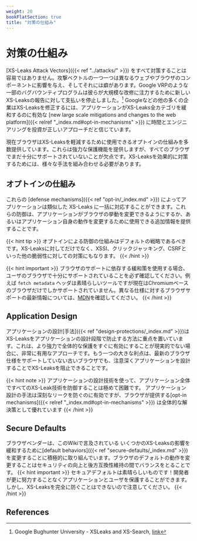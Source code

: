 ```yaml
---
weight: 20
bookFlatSection: true
title: "対策の仕組み"
---
```


# 対策の仕組み

[XS-Leaks Attack Vectors]({{< ref "../attacks/" >}}) をすべて対策することは容易ではありません。攻撃ベクトルの一つ一つは異なるウェブやブラウザのコンポーネントに影響を与え、そしてそれには癖があります。Google VRPのような一部のバグバウンティプログラムは彼らが大規模な改修に注力するために新しいXS-Leaksの報告に対して支払いを停止しました。[^1] Googleなどの他の多くの企業はXS-Leaksを修正するには、アプリケーションがXS-Leaks全カテゴリを緩和するのに有効な [new large scale mitigations and changes to the web platform]({{< relref "_index.md#opt-in-mechanisms" >}}) に時間とエンジニアリングを投資が正しいアプローチだと信じています。

現在ブラウザはXS-Leaksを軽減するために使用できるオプトインの仕組みを多数提供しています。これらは強力な保護機能を提供しますが、すべてのブラウザでまだ十分にサポートされていないことが欠点です。XS-Leaksを効果的に対策するためには、様々な手法を組み合わせる必要があります。

## オプトインの仕組み

これらの [defense mechanisms]({{< ref "opt-in/_index.md" >}}) によってアプリケーションは類似した XS-Leaks に一括に対応することができます。これらの防御は、アプリケーションがブラウザの挙動を変更できるようにするか、あるいはアプリケーション自身の動作を変更するために使用できる追加情報を提供することです。

{{< hint tip >}}
オプトインによる防御の仕組みはデフォルトの戦略であるべきです。XS-Leaksに対してだけでなく、XSSI、クリックジャッキング、CSRFといった他の脆弱性に対しての対策にもなります。
{{< /hint >}}

{{< hint important >}}
ブラウザのサポートに依存する緩和策を使用する場合、ユーザのブラウザで十分にサポートされていることを必ず確認してください。例えば `fetch metadata` ヘッダは素晴らしいツールですが現在はChromiumベースのブラウザだけでしかサポートされていません。異なる仕様に対するブラウザサポートの最新情報については、[MDN](https://developer.mozilla.org/en-US/)を確認してください。
{{< /hint >}}

## Application Design

アプリケーションの設計[手法]({{< ref "design-protections/_index.md" >}})はXS-Leaksをアプリケーションの設計段階で防止する方法に重点を置いています。これは、より強力で全体的な保護をすぐに有効にすることが現実的でない場合に、非常に有用なアプローチです。もう一つの大きな利点は、最新のブラウザ仕様をサポートしていない古いブラウザでも、注意深くアプリケーションを設計することでXS-Leaksを阻止できることです。

{{< hint note >}}
アプリケーションの設計技術を使って、アプリケーション全体ですべてのXS-Leak技術を防御することは極めて困難です。 アプリケーション設計の手法は深刻なリークを防ぐのに有効ですが、ブラウザが提供する[opt-in mechanisms]({{< relref "_index.md#opt-in-mechanisms" >}}) は全体的な解決策として優れています
{{< /hint >}}

## Secure Defaults

ブラウザベンダーは、このWikiで言及されている いくつかのXS-Leaksの影響を緩和するために[default behaviors]({{< ref "secure-defaults/_index.md" >}})を変更することに積極的に取り組んでいます。ブラウザのデフォルトの動作を変更することはセキュリティの向上と後方互換性維持の間でバランスをとることです。
{{< hint important >}}
セキュアデフォルトは素晴らしいものです！開発者が更に努力することなくアプリケーションとユーザを保護することができます。しかし、XS-Leaksを完全に防ぐことはできないので注意してください。
{{< /hint >}}

## References

[^1]: Google Bughunter University - XSLeaks and XS-Search, [link](https://sites.google.com/site/bughunteruniversity/nonvuln/xsleaks)
